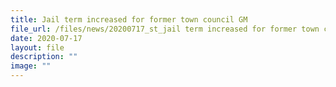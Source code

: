 ```yaml
---
title: Jail term increased for former town council GM
file_url: /files/news/20200717_st_jail term increased for former town council gm.pdf
date: 2020-07-17
layout: file
description: ""
image: ""
---
```

